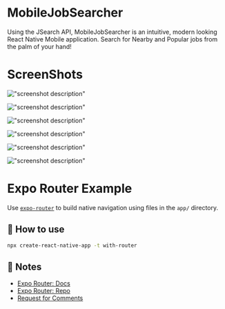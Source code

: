 # MobileJobSearcher

Using the JSearch API, MobileJobSearcher is an intuitive, modern looking React Native Mobile application. Search for Nearby and Popular jobs from the palm of your hand!

# ScreenShots

!["screenshot description"](https://github.com/michaelruhl/MobileJobSearcher/blob/master/assets/images/Screenshot_20230514-193803.png)

!["screenshot description"](https://github.com/michaelruhl/MobileJobSearcher/blob/master/assets/images/Screenshot_20230514-193811.png)

!["screenshot description"](https://github.com/michaelruhl/MobileJobSearcher/blob/master/assets/images/Screenshot_20230514-193818.png)

!["screenshot description"](https://github.com/michaelruhl/MobileJobSearcher/blob/master/assets/images/Screenshot_20230514-193836.png)

!["screenshot description"](https://github.com/michaelruhl/MobileJobSearcher/blob/master/assets/images/Screenshot_20230514-193905.png)

!["screenshot description"](https://github.com/michaelruhl/MobileJobSearcher/blob/master/assets/images/Screenshot_20230514-193923.png)

# Expo Router Example

Use [`expo-router`](https://expo.github.io/router) to build native navigation using files in the `app/` directory.

## 🚀 How to use

```sh
npx create-react-native-app -t with-router
```

## 📝 Notes

- [Expo Router: Docs](https://expo.github.io/router)
- [Expo Router: Repo](https://github.com/expo/router)
- [Request for Comments](https://github.com/expo/router/discussions/1)
